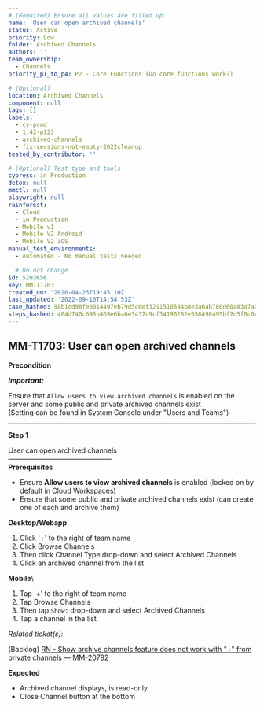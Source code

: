 ```yaml
---
# (Required) Ensure all values are filled up
name: 'User can open archived channels'
status: Active
priority: Low
folder: Archived Channels
authors: ''
team_ownership:
  - Channels
priority_p1_to_p4: P2 - Core Functions (Do core functions work?)

# (Optional)
location: Archived Channels
component: null
tags: []
labels:
  - cy-prod
  - 1.42-p123
  - archived-channels
  - fix-versions-not-empty-2022cleanup
tested_by_contributor: ''

# (Optional) Test type and tools
cypress: in Production
detox: null
mmctl: null
playwright: null
rainforest:
  - Cloud
  - in Production
  - Mobile v1
  - Mobile V2 Android
  - Mobile V2 iOS
manual_test_environments:
  - Automated - No manual tests needed

  # Do not change
id: 5203656
key: MM-T1703
created_on: '2020-04-23T19:45:10Z'
last_updated: '2022-09-10T14:54:53Z'
case_hashed: 98b1cd98fe0014497eb79d5c0ef3211510584b8e3a6ab780d60a83a7a04a0e935dd5c90f0264c85d4d5f4cb57eb51737
steps_hashed: 464d740c695b469e6ba6e3437c9cf34190282e558498495bf7d5f0c0c6824f5f9b0e543f2918536a8aa062060aaceb17
---
```


<!-- (Auto-generated) Based on frontmatter's "key" and "name" -->

## MM-T1703: User can open archived channels

**Precondition**

_**Important:**_

Ensure that `Allow users to view archived channels` is enabled on the server and some public and private archived channels exist\
(Setting can be found in System Console under "Users and Teams")

---

**Step 1**

User can open archived channels\
––––––––––––––––––––––––––––––\
**Prerequisites**

- Ensure **Allow users to view archived channels** is enabled (locked on by default in Cloud Workspaces)
- Ensure that some public and private archived channels exist (can create one of each and archive them)

**Desktop/Webapp**

1. Click '+' to the right of team name
2. Click Browse Channels
3. Then click Channel Type drop-down and select Archived Channels
4. Click an archived channel from the list

**Mobile**\\

1. Tap '+' to the right of team name
2. Tap Browse Channels
3. Then tap `Show:` drop-down and select Archived Channels
4. Tap a channel in the list

_Related ticket(s):_

(Backlog) [RN - Show archive channels feature does not work with "+" from private channels — MM-20792](https://mattermost.atlassian.net/browse/MM-20792)

**Expected**

- Archived channel displays, is read-only
- Close Channel button at the bottom
